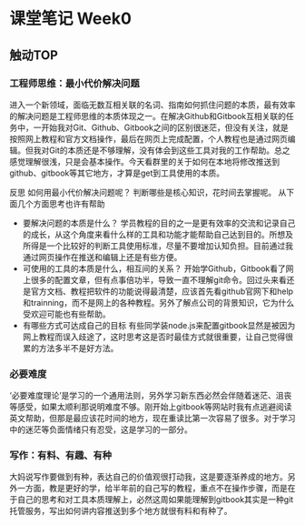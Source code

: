 # 课堂笔记 Week0
## 触动TOP
### 工程师思维：最小代价解决问题
进入一个新领域，面临无数互相关联的名词、指南如何抓住问题的本质，最有效率的解决问题是工程师思维的本质体现之一。在解决Github和Gitbook互相关联的任务中，一开始我对Git、Github、Gitbook之间的区别很迷茫，但没有关注，就是按照网上教程和官方文档操作，最后在网页上完成配置，个人教程也是通过网页编辑。但我对Git的本质还是不够理解，没有体会到这些工具对我的工作帮助。总之感觉理解很浅，只是会基本操作。今天看群里的关于如何在本地将修改推送到github、gitbook等其它地方，才算是get到工具使用的本质。

反思
如何用最小代价解决问题呢？ 判断哪些是核心知识，花时间去掌握呢。 从下面几个方面思考也许有帮助
- 要解决问题的本质是什么？
学员教程的目的之一是更有效率的交流和记录自己的成长，从这个角度来看什么样的工具和功能才能帮助自己达到目的。所想及所得是一个比较好的判断工具使用标准，尽量不要增加认知负担。目前通过我通过网页操作在推送和编辑上还是有些方便。
- 可使用的工具的本质是什么，相互间的关系？
开始学Github，Gitbook看了网上很多的配置文章，但有点事倍功半，导致一直不理解git命令。回过头来看还是官方文档、教程把软件的功能说得最清楚，应该首先看github官网下和help和trainning，而不是网上的各种教程。另外了解点公司的背景知识，它为什么受欢迎可能也有些帮助。
- 有哪些方式可达成自己的目标
有些同学装node.js来配置gitbook显然是被因为网上教程而误入歧途了，这时思考这是否时最佳方式就很重要，让自己觉得很累的方法多半不是好方法。

### 必要难度
‘必要难度理论’是学习的一个通用法则，另外学习新东西必然会伴随着迷茫、沮丧等感受，如果太顺利那说明难度不够。刚开始上gitbook等网站时我有点逃避阅读英文帮助，但那是最应该花时间的地方，现在重读比第一次容易了很多。对于学习中的迷茫等负面情绪只有忍受，这是学习的一部分。

### 写作：有料、有趣、有种
大妈说写作要做到有种，表达自己的价值观很打动我，这是要逐渐养成的地方。另外一方面，教是更好的学，给半年前的自己写的教程，重点不在操作步骤，而是在于自己的思考和对工具本质理解上，必然这周如果能理解到gitbook其实是一种git托管服务，写出如何讲内容推送到多个地方就很有料和有种了。


